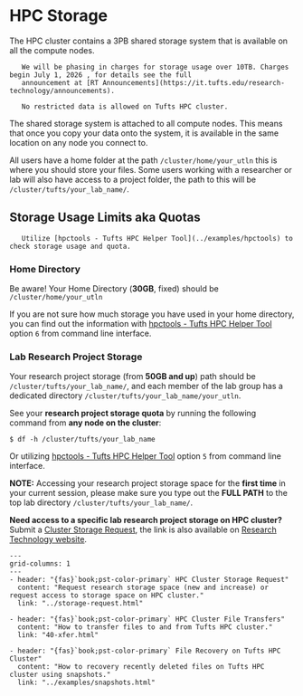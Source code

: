 # HPC Storage

The HPC cluster contains a 3PB shared storage system that is available on all the compute nodes.

```{important}
   We will be phasing in charges for storage usage over 10TB. Charges begin July 1, 2026 , for details see the full
   announcement at [RT Announcements](https://it.tufts.edu/research-technology/announcements).
```

```{important}
   No restricted data is allowed on Tufts HPC cluster.
```

The shared storage system is attached to all compute nodes. This means that once you copy your data onto the system, it is available in the same location on any node you connect to.

All users have a home folder at the path `/cluster/home/your_utln` this is where you should store your files. Some users working with a researcher or lab will also have access to a project folder, the path to this will be `/cluster/tufts/your_lab_name/`.

## Storage Usage Limits aka Quotas

```{hint}
   Utilize [hpctools - Tufts HPC Helper Tool](../examples/hpctools) to check storage usage and quota.
```

### Home Directory

Be aware! Your Home Directory (**30GB**, fixed) should be `/cluster/home/your_utln`

If you are not sure how much storage you have used in your home directory, you can find out the information with [hpctools - Tufts HPC Helper Tool](../examples/hpctools) option `6` from command line interface.

### Lab Research Project Storage

Your research project storage (from **50GB and up**) path should be `/cluster/tufts/your_lab_name/`, and each member of the lab group has a dedicated directory `/cluster/tufts/your_lab_name/your_utln`.

See your **research project storage quota** by running the following command from **any node on the cluster**:

```
$ df -h /cluster/tufts/your_lab_name
```

Or utilizing [hpctools - Tufts HPC Helper Tool](../examples/hpctools) option `5` from command line interface.

**NOTE:** Accessing your research project storage space for the **first time** in your current session, please make sure you type out the **FULL PATH** to the top lab directory `/cluster/tufts/your_lab_name/`.

**Need access to a specific lab research project storage on HPC cluster?** Submit a [Cluster Storage Request](https://tufts.qualtrics.com/jfe/form/SV_5bUmpFT0IXeyEfj), the link is also available on [Research Technology website](https://it.tufts.edu/high-performance-computing).

```{gallery-grid}
---
grid-columns: 1
---
- header: "{fas}`book;pst-color-primary` HPC Cluster Storage Request"
  content: "Request research storage space (new and increase) or request access to storage space on HPC cluster."
  link: "../storage-request.html"

- header: "{fas}`book;pst-color-primary` HPC Cluster File Transfers"
  content: "How to transfer files to and from Tufts HPC cluster."
  link: "40-xfer.html"

- header: "{fas}`book;pst-color-primary` File Recovery on Tufts HPC Cluster"
  content: "How to recovery recently deleted files on Tufts HPC cluster using snapshots."
  link: "../examples/snapshots.html"
```
